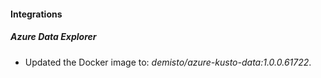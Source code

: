 #### Integrations
##### Azure Data Explorer
- Updated the Docker image to: *demisto/azure-kusto-data:1.0.0.61722*.

